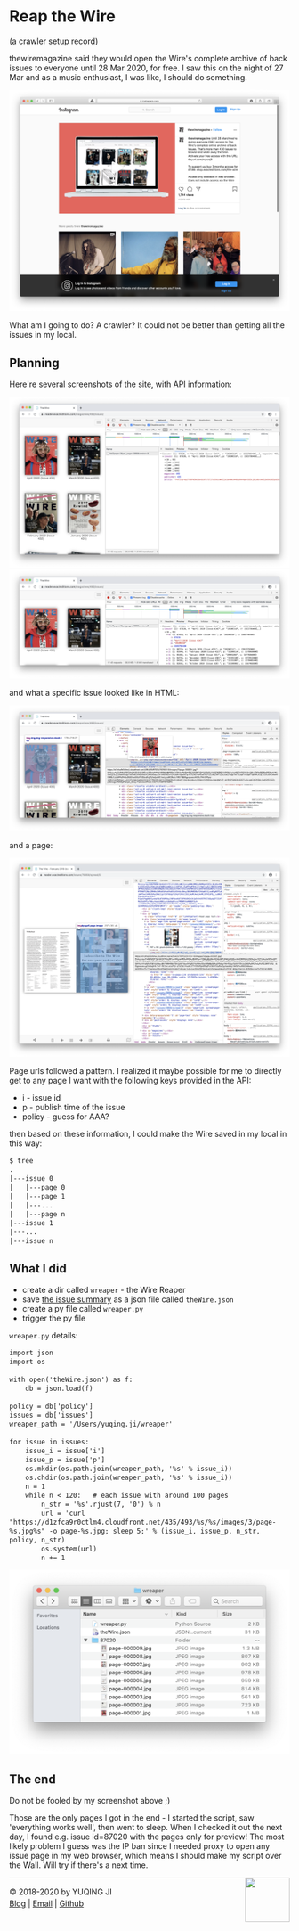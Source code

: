 # Reap the Wire

(a crawler setup record)

thewiremagazine said they would open the Wire's complete archive of back issues to everyone until 28 Mar 2020, for free. I saw this on the night of 27 Mar and as a music enthusiast, I was like, I should do something.

![thewiremagazine-post](./thewiremagazine-post.png) 

What am I going to do? A crawler? It could not be better than getting all the issues in my local. 

## Planning

Here're several screenshots of the site, with API information:

![issues](./issues.png)
![issue-info](./issue-info.png)

and what a specific issue looked like in HTML:

![issue-cover](./issue-cover.png)

and a page:

![page](./page.png)

Page urls followed a pattern. I realized it maybe possible for me to directly get to any page I want with the following keys provided in the API:
- i - issue id
- p - publish time of the issue
- policy - guess for AAA?

then based on these information, I could make the Wire saved in my local in this way:
```
$ tree
.
|---issue 0
|   |---page 0
|   |---page 1
|   |---...
|   |---page n
|---issue 1
|---...
|---issue n
```

## What I did

- create a dir called `wreaper` - the Wire Reaper
- save [the issue summary](https://reader.exacteditions.com/magazines/493/issues/list?page=1&per_page=1000&version=3) as a json file called `theWire.json`
- create a py file called `wreaper.py`
- trigger the py file

`wreaper.py` details:
```
import json
import os

with open('theWire.json') as f:
    db = json.load(f)

policy = db['policy']
issues = db['issues']
wreaper_path = '/Users/yuqing.ji/wreaper'

for issue in issues: 
    issue_i = issue['i']
    issue_p = issue['p']
    os.mkdir(os.path.join(wreaper_path, '%s' % issue_i))
    os.chdir(os.path.join(wreaper_path, '%s' % issue_i))
    n = 1
    while n < 120:   # each issue with around 100 pages
        n_str = '%s'.rjust(7, '0') % n
        url = 'curl "https://d1zfca9r0ctlm4.cloudfront.net/435/493/%s/%s/images/3/page-%s.jpg%s" -o page-%s.jpg; sleep 5;' % (issue_i, issue_p, n_str, policy, n_str)
        os.system(url)
        n += 1
```
![the-end](./the-end.png)

## The end

Do not be fooled by my screenshot above ;) 

Those are the only pages I got in the end - I started the script, saw 'everything works well', then went to sleep. When I checked it out the next day, I found e.g. issue id=87020 with the pages only for preview! 
The most likely problem I guess was the IP ban since I needed proxy to open any issue page in my web browser, which means I should make my script over the Wall. Will try if there's a next time.

<div><a href="https://vjyq.github.io/en/about"><img src="https://github.com/vjyq/vjyq.github.io/blob/master/avatar.png?raw=true" style="float:right;width:80px;height:80px"/></a></div><div style="border-top:1px solid #e1e4e8;padding-top:16px"></div>
<div>© 2018-2020 by YUQING JI</div>
<div style="padding-top:0.3em"><a href="https://vjyq.github.io/vjyq.github.io/en/">Blog</a> | <a href="mailto:yuqing.ji@outlook.com">Email</a> | <a href="https://github.com/vjyq">Github</a></div>